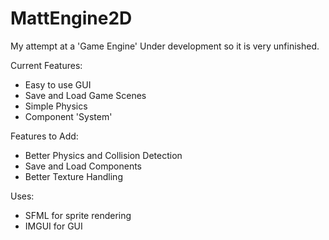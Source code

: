 # MattEngine2D

My attempt at a 'Game Engine'
Under development so it is very unfinished.

Current Features: 
  -  Easy to use GUI
  -  Save and Load Game Scenes
  -  Simple Physics
  -  Component 'System'

Features to Add: 
  -  Better Physics and Collision Detection
  -  Save and Load Components
  -  Better Texture Handling

Uses:
  - SFML for sprite rendering
  - IMGUI for GUI
